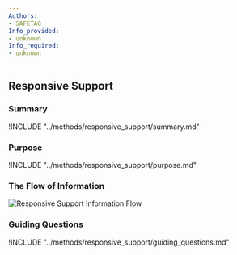 ```yaml
---
Authors:
- SAFETAG
Info_provided:
- unknown
Info_required:
- unknown
---
```


## Responsive Support

### Summary
!INCLUDE "../methods/responsive_support/summary.md"

### Purpose
!INCLUDE "../methods/responsive_support/purpose.md"

### The Flow of Information
![Responsive Support Information Flow](images/info_flows/responsive_support.svg)

### Guiding Questions
!INCLUDE "../methods/responsive_support/guiding_questions.md"



